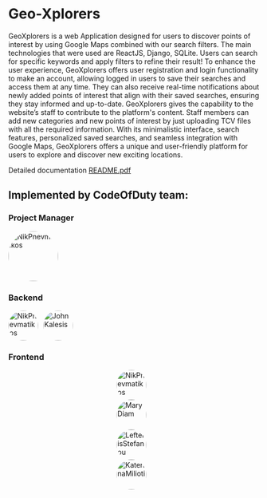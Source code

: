 # Geo-Xplorers

GeoXplorers is a web Application designed for users to discover points of
interest by using Google Maps combined with our search filters. The main
technologies that were used are ReactJS, Django, SQLite. Users can search for specific
keywords and apply filters to refine their result!
To enhance the user experience, GeoXplorers offers user registration and login
functionality to make an account, allowing logged in users to save their searches and
access them at any time. They can also receive real-time notifications about newly
added points of interest that align with their saved searches, ensuring they stay
informed and up-to-date.
GeoXplorers gives the capability to the website’s staff to contribute to the
platform's content. Staff members can add new categories and new points of interest
by just uploading TCV files with all the required information.
With its minimalistic interface, search features, personalized saved searches,
and seamless integration with Google Maps, GeoXplorers offers a unique and
user-friendly platform for users to explore and discover new exciting locations.

Detailed documentation [README.pdf](./README.pdf)

## Implemented by CodeOfDuty team:

### Project Manager
<div style="display: flex; flex-direction: row; align-items:center;">
  <a href="https://github.com/NikPnevmatikos">
    <img 
      style="margin-right: 10px; border-radius: 50%; width: 100px; height: 100px;" 
      src="https://github.com/NikPnevmatikos.png" width="60px;"
      alt="NikPnevmatikos"
    />
  </a>
</div>

### Backend
<div style="display: flex; flex-direction: row; align-items:center;">
  <a href="https://github.com/NikPnevmatikos">
    <img 
      style="margin-right: 10px; border-radius: 50%;" 
      src="https://github.com/NikPnevmatikos.png" width="60px;"
      alt="NikPnevmatikos"
    />
  </a>
  <a href="https://github.com/JohnKalesis1">
    <img 
      style="margin-right: 10px; border-radius:50%;" 
      src="https://github.com/JohnKalesis1.png" width="60px;"
      alt="JohnKalesis"
    />
  </a>
</div>

### Frontend
<div style="display: flex; flex-direction: column; align-items:center;">
  <a href="https://github.com/NikPnevmatikos">
    <img 
      style="margin-right: 10px; border-radius:50%;" 
      src="https://github.com/NikPnevmatikos.png" width="60px;"
      alt="NikPnevmatikos"
    />
  </a>
  <a href="https://github.com/MaryDiam">
    <img 
      style="margin-right: 10px; border-radius:50%;" 
      src="https://github.com/MaryDiam.png" width="60px;"
      alt="MaryDiam"
    />
  </a>
    <a href="https://github.com/lefstefanou">
    <img 
      style="margin-right: 10px; border-radius:50%;" 
      src="https://github.com/lefstefanou.png" width="60px;"
      alt="LefterisStefanou"
    />
  </a>
    <a href="https://github.com/katerinamilioti">
    <img 
      style="margin-right: 10px; border-radius:50%;" 
      src="https://github.com/katerinamilioti.png" width="60px;"
      alt="KaterinaMilioti"
    />
  </a>
</div>

